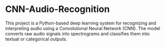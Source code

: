 # CNN-Audio-Recognition
This project is a Python-based deep learning system for recognizing and interpreting audio using a Convolutional Neural Network (CNN).   The model converts raw audio signals into spectrograms and classifies them into textual or categorical outputs.
